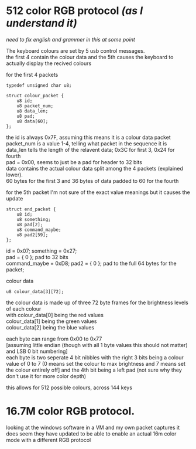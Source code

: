 # 512 color RGB protocol *(as I understand it)*
*need to fix english and grammer in this at some point*  

The keyboard colours are set by 5 usb control messages.  
the first 4 contain the colour data and the 5th causes the keyboard to actually display the recived colours

for the first 4 packets
```
typedef unsigned char u8;

struct colour_packet {
	u8 id;
	u8 packet_num;
	u8 data_len;
	u8 pad;
	u8 data[60];
};
```
the id is always 0x7F, assuming this means it is a colour data packet  
packet_num is a value 1-4, telling what packet in the sequence it is  
data_len tells the length of the relavent data; 0x3C for first 3, 0x24 for fourth  
pad = 0x00, seems to just be a pad for header to 32 bits  
data contains the actual colour data split among the 4 packets (explained lower).  
60 bytes for the first 3 and 36 bytes of data padded to 60 for the fourth

for the 5th packet I'm not sure of the exact value meanings but it causes the update
```
struct end_packet {
	u8 id;
	u8 something;
	u8 pad[2];
	u8 command_maybe;
	u8 pad2[59];
};
```
id = 0x07;
something = 0x27;  
pad = { 0 }; pad to 32 bits  
command_maybe = 0xD8;
pad2 = { 0 }; pad to the full 64 bytes for the packet;  

colour data
```
u8 colour_data[3][72];
```
the colour data is made up of three 72 byte frames for the brightness levels of each colour  
with colour_data[0] being the red values  
colour_data[1] being the green values  
colour_data[2] being the blue values  

each byte can range from 0x00 to 0x77  
[assuming little endian (though with all 1 byte values this should not matter) and LSB 0 bit numbering]  
each byte is two seperate 4 bit nibbles with the right 3 bits being a colour value of 0 to 7 (0 means set the colour to max brightness and 7 means set the colour entirely off] and the 4th bit being a left pad (not sure why they don't use it for more color depth)

this allows for 512 possible colours, across 144 keys


# 16.7M color RGB protocol.

looking at the windows software in a VM and my own packet captures it does seem they have updated to be able to enable an actual 16m color mode with a different RGB protocol  
